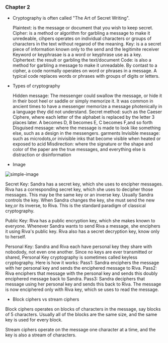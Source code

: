 ### Chapter 2

- Cryptography is often called "The Art of Secret Writing". 

  Plaintext: is the message or document that you wish to keep secret.
  Cipher: is a method or algorithm for garbling a message to make it unredeable, cihpers operates on individual characters or groups of characters in the text without regarod of the meaning.
  Key: is a a secret piece of information known only to the send and the legitimite receiver
  Keyword or keyphrasae is a a word or keyphrase use as a key.
  Ciphertext: the result or garbling the text/document 
  Code: is also a method for garbling a message to make it unreadable. By contast to a cipher, a code normally operates on word or phrases in a message.
  A typical code replaces words or phrases with groups of digits or letters.

- Types of cryptography

 	Hidden message: The messenger could swallow the message, or hide it in their boot heel or saddle or simply memorize it. It was common in ancient times to have a 
	messenger memorize a message photenically in a language they did not understand.
	Secret method: such as the Caeser Ciphere, where each letter of the alphabet is replaced by the letter 3 places later. A becomes D, B becomes E, C becomes F,and so forth
	Disguised message: where the message is made to look like something else, such as a design in the messengers. garments
	Invisible message: such as microdots,or inivisible inks that become visible when heated or exposed to acid
	Misdirection: where the signature or the shape and color of the paper are the true messages, and everything else is distraction or disinformation

- Image

![simple-image](../images/ch2-01.png)

Secret Key: Sandra has a secret key, which she uses to encipher messages.
Riva has a corresponding secret key, which she uses to decipher those messages.
This may be the same key or an inverse key. Usually Sandra controls the key. When Sandra
changes the key, she must send the new key,or its inverse, to Riva. This is the standard
paradigm of classical cryptography.

Public Key: Riva has a public encryption key, which she makes known to everyone.
Whenever Sandra wants to send Riva a message, she enciphers it using Riva's public key.
Riva also has a secret decryption key, know only to herself. 

Personal Key: Sandra and Riva each have personal key they share with nobodody, not even one another.
Since no keys are ever transmitted or shared, Personal Key cryptography is sometimes called keyless
cryptography. Here is how it works:
Pass1: Sandra enciphers the message with her personal key and sends the enciphered message
to Riva.
Pass2: Riva enciphers that message with the personal key and sends this doubly enciphered message
back to Sandra.
Pass3: Sandra deciphers that message using her personal key and sends this back to Riva. 
The message is now enciphered only with Riva key, which se uses to read the message.


- Block ciphers vs stream ciphers

Block ciphers operates on blocks of characters in the message, say blocks of 5 characters.
Usually all of the blocks are the same size, and the same key is used for every block.

Stream ciphers operate on the message one character at a time, and the key is also a stream of characters.

  
